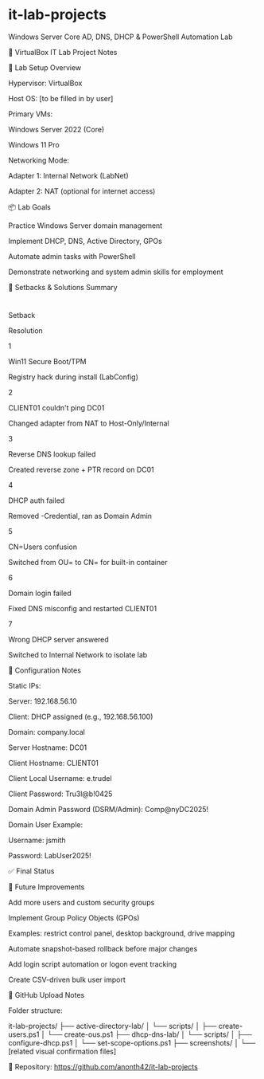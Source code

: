 # it-lab-projects
Windows Server Core AD, DNS, DHCP &amp; PowerShell Automation Lab

🧪 VirtualBox IT Lab Project Notes

🔧 Lab Setup Overview

Hypervisor: VirtualBox

Host OS: [to be filled in by user]

Primary VMs:

Windows Server 2022 (Core)

Windows 11 Pro

Networking Mode:

Adapter 1: Internal Network (LabNet)

Adapter 2: NAT (optional for internet access)

📦 Lab Goals

Practice Windows Server domain management

Implement DHCP, DNS, Active Directory, GPOs

Automate admin tasks with PowerShell

Demonstrate networking and system admin skills for employment

📌 Setbacks & Solutions Summary

#

Setback

Resolution

1

Win11 Secure Boot/TPM

Registry hack during install (LabConfig)

2

CLIENT01 couldn't ping DC01

Changed adapter from NAT to Host-Only/Internal

3

Reverse DNS lookup failed

Created reverse zone + PTR record on DC01

4

DHCP auth failed

Removed -Credential, ran as Domain Admin

5

CN=Users confusion

Switched from OU= to CN= for built-in container

6

Domain login failed

Fixed DNS misconfig and restarted CLIENT01

7

Wrong DHCP server answered

Switched to Internal Network to isolate lab

🧰 Configuration Notes

Static IPs:

Server: 192.168.56.10

Client: DHCP assigned (e.g., 192.168.56.100)

Domain: company.local

Server Hostname: DC01

Client Hostname: CLIENT01

Client Local Username: e.trudel

Client Password: Tru3l@b!0425

Domain Admin Password (DSRM/Admin): Comp@nyDC2025!

Domain User Example:

Username: jsmith

Password: LabUser2025!

✅ Final Status



📝 Future Improvements

Add more users and custom security groups

Implement Group Policy Objects (GPOs)

Examples: restrict control panel, desktop background, drive mapping

Automate snapshot-based rollback before major changes

Add login script automation or logon event tracking

Create CSV-driven bulk user import

📂 GitHub Upload Notes

Folder structure:

it-lab-projects/
├── active-directory-lab/
│   └── scripts/
│       ├── create-users.ps1
│       └── create-ous.ps1
├── dhcp-dns-lab/
│   └── scripts/
│       ├── configure-dhcp.ps1
│       └── set-scope-options.ps1
├── screenshots/
│   └── [related visual confirmation files]


🔗 Repository: https://github.com/anonth42/it-lab-projects

